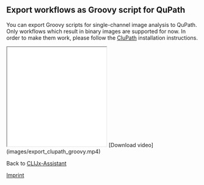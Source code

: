 ## Export workflows as Groovy script for QuPath
You can export Groovy scripts for single-channel image analysis to QuPath. 
Only workflows which result in binary images are supported for now. 
In order to make them work, please follow the [CluPath](https://clij.github.io/clupath/) installation instructions.

<iframe src="images/export_clupath_groovy.mp4" width="260" height="260"></iframe>
[Download video](images/export_clupath_groovy.mp4) 


Back to [CLIJx-Assistant](https://clij.github.io/assistant)

[Imprint](https://clij.github.io/imprint)

